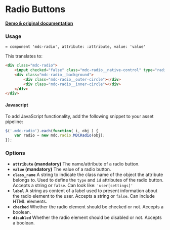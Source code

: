 # Radio Buttons

**[Demo & original documentation](https://github.com/material-components/material-components-web/tree/master/packages/mdc-radio)**

### Usage

```haml
= component 'mdc-radio', attribute: :attribute, value: 'value'
```

This translates to:

```html
<div class="mdc-radio">
    <input checked="false" class="mdc-radio__native-control" type="radio" value="value" name="attribute" id="attribute" />
    <div class="mdc-radio__background">
        <div class="mdc-radio__outer-circle"></div>
        <div class="mdc-radio__inner-circle"></div>
    </div>
</div>
```

#### Javascript

To add JavaScript functionality, add the following snippet to your asset pipeline:

```js
$('.mdc-radio').each(function( i, obj ) {
    var radio = new mdc.radio.MDCRadio(obj);
});
```

### Options

* **`attribute` (mandatory)** The name/attribute of a radio button.
* **`value` (mandatory)** The value of a radio button.
* **`class_name`** A string to indicate the class name of the object the attribute belongs to. Used to define the `type` and `id` attributes of the radio button. Accepts a string or `false`. Can look like: `'user[settings]'`
* **`label`** A string as content of a label used to present information about the radio element to the user. Accepts a string or `false`. Can include HTML elements.
* **`checked`** Whether the radio element should be checked or not. Accepts a boolean.
* **`disabled`** Whether the radio element should be disabled or not. Accepts a boolean.
